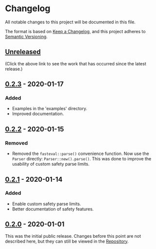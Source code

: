 # Changelog
All notable changes to this project will be documented in this file.

The format is based on [Keep a Changelog](https://keepachangelog.com/en/1.0.0/),
and this project adheres to [Semantic Versioning](https://semver.org/spec/v2.0.0.html).

## [Unreleased]
(Click the above link to see the work that has occurred since the latest release.)

## [0.2.3] - 2020-01-17
### Added
- Examples in the 'examples' directory.
- Improved documentation.

## [0.2.2] - 2020-01-15
### Removed
- Removed the `fasteval::parse()` convenience function.  Now use the `Parser`
  directly: `Parser::new().parse()`.  This was done to improve the usability of
  custom safety parse limits.

## [0.2.1] - 2020-01-14
### Added
- Enable custom safety parse limits.
- Better documentation of safety features.

## [0.2.0] - 2020-01-01
This was the initial public release.  Changes before this point are not
described here, but they can still be viewed in the [Repository].

[Unreleased]: https://github.com/likebike/fasteval/compare/0.2.3...HEAD
[0.2.3]: https://github.com/likebike/fasteval/compare/0.2.2...0.2.3
[0.2.2]: https://github.com/likebike/fasteval/compare/0.2.1...0.2.2
[0.2.1]: https://github.com/likebike/fasteval/compare/0.2.0...0.2.1
[0.2.0]: https://github.com/likebike/fasteval/releases/tag/0.2.0
[Repository]: https://github.com/likebike/fasteval

